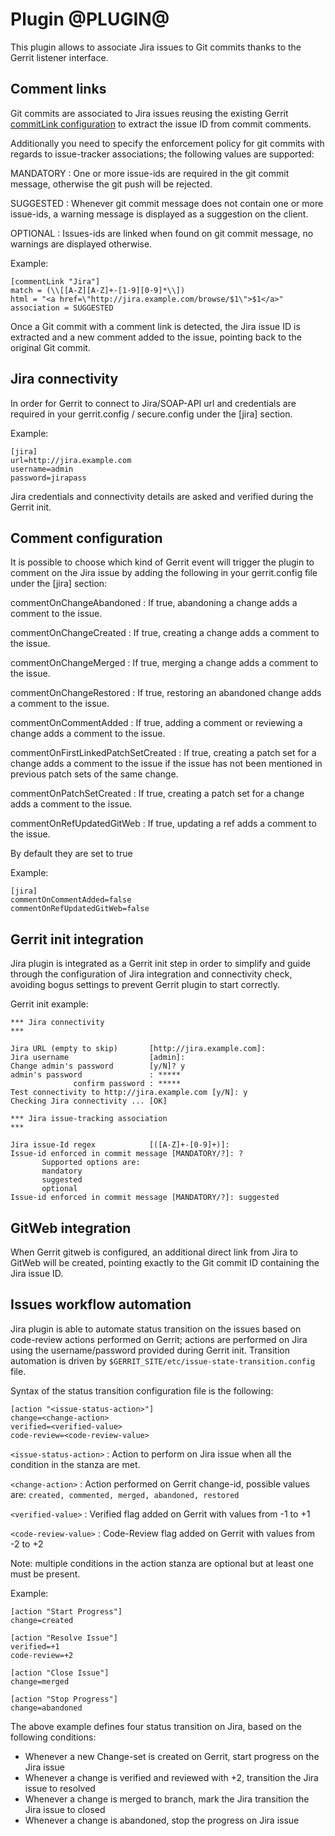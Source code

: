 Plugin @PLUGIN@
===============

This plugin allows to associate Jira issues to Git commits thanks to
the Gerrit listener interface.

Comment links
----------------

Git commits are associated to Jira issues reusing the existing Gerrit
[commitLink configuration][1] to extract the issue ID from commit comments.

[1]: ../../../Documentation/config-gerrit.html#__a_id_commentlink_a_section_commentlink

Additionally you need to specify the enforcement policy for git commits
with regards to issue-tracker associations; the following values are supported:

MANDATORY
:	 One or more issue-ids are required in the git commit message, otherwise
	 the git push will be rejected.

SUGGESTED
:	 Whenever git commit message does not contain one or more issue-ids,
	 a warning message is displayed as a suggestion on the client.

OPTIONAL
:	 Issues-ids are linked when found on git commit message, no warnings are
	 displayed otherwise.

Example:

    [commentLink "Jira"]
    match = (\\[[A-Z][A-Z]+-[1-9][0-9]*\\])
    html = "<a href=\"http://jira.example.com/browse/$1\">$1</a>"
    association = SUGGESTED

Once a Git commit with a comment link is detected, the Jira issue ID
is extracted and a new comment added to the issue, pointing back to
the original Git commit.

Jira connectivity
-----------------

In order for Gerrit to connect to Jira/SOAP-API url and credentials
are required in your gerrit.config / secure.config under the [jira] section.

Example:

    [jira]
    url=http://jira.example.com
    username=admin
    password=jirapass

Jira credentials and connectivity details are asked and verified during the Gerrit init.

Comment configuration
---------------------

It is possible to choose which kind of Gerrit event will trigger the plugin to comment on
the Jira issue by adding the following in your gerrit.config file under the [jira] section:

commentOnChangeAbandoned
:	If true, abandoning a change adds a comment to the issue.

commentOnChangeCreated
:	If true, creating a change adds a comment to the issue.

commentOnChangeMerged
:	If true, merging a change adds a comment to the issue.

commentOnChangeRestored
:	If true, restoring an abandoned change adds a comment to the issue.

commentOnCommentAdded
:	If true, adding a comment or reviewing a change adds a comment to the issue.

commentOnFirstLinkedPatchSetCreated
:	If true, creating a patch set for a change adds a comment to the issue if
	the issue has not been mentioned in previous patch sets of the same change.

commentOnPatchSetCreated
:	If true, creating a patch set for a change adds a comment to the issue.

commentOnRefUpdatedGitWeb
:	If true, updating a ref adds a comment to the issue.

By default they are set to true

Example:

    [jira]
    commentOnCommentAdded=false
    commentOnRefUpdatedGitWeb=false

Gerrit init integration
-----------------------

Jira plugin is integrated as a Gerrit init step in order to simplify and guide
through the configuration of Jira integration and connectivity check, avoiding
bogus settings to prevent Gerrit plugin to start correctly.

Gerrit init example:

    *** Jira connectivity
    ***

    Jira URL (empty to skip)       [http://jira.example.com]:
    Jira username                  [admin]:
    Change admin's password        [y/N]? y
    admin's password               : *****
                  confirm password : *****
    Test connectivity to http://jira.example.com [y/N]: y
    Checking Jira connectivity ... [OK]

    *** Jira issue-tracking association
    ***

    Jira issue-Id regex            [([A-Z]+-[0-9]+)]:
    Issue-id enforced in commit message [MANDATORY/?]: ?
           Supported options are:
           mandatory
           suggested
           optional
    Issue-id enforced in commit message [MANDATORY/?]: suggested

GitWeb integration
----------------

When Gerrit gitweb is configured, an additional direct link from Jira to GitWeb
will be created, pointing exactly to the Git commit ID containing the Jira issue ID.

Issues workflow automation
--------------------------

Jira plugin is able to automate status transition on the issues based on
code-review actions performed on Gerrit; actions are performed on Jira using
the username/password provided during Gerrit init.
Transition automation is driven by `$GERRIT_SITE/etc/issue-state-transition.config`
file.

Syntax of the status transition configuration file is the following:

    [action "<issue-status-action>"]
    change=<change-action>
    verified=<verified-value>
    code-review=<code-review-value>

`<issue-status-action>`
:	Action to perform on Jira issue when all the condition in the stanza are met.

`<change-action>`
:	Action performed on Gerrit change-id, possible values are:
	`created, commented, merged, abandoned, restored`

`<verified-value>`
:	Verified flag added on Gerrit with values from -1 to +1

`<code-review-value>`
:	Code-Review flag added on Gerrit with values from -2 to +2

Note: multiple conditions in the action stanza are optional but at least one must be present.

Example:

    [action "Start Progress"]
    change=created

    [action "Resolve Issue"]
    verified=+1
    code-review=+2

    [action "Close Issue"]
    change=merged

    [action "Stop Progress"]
    change=abandoned

The above example defines four status transition on Jira, based on the following conditions:

* Whenever a new Change-set is created on Gerrit, start progress on the Jira issue
* Whenever a change is verified and reviewed with +2, transition the Jira issue to resolved
* Whenever a change is merged to branch, mark the Jira transition the Jira issue to closed
* Whenever a change is abandoned, stop the progress on Jira issue
